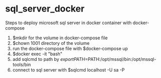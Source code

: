 # sql_server_docker
Steps to deploy microsoft sql server in docker container with docker-compose

1) $mkdir for the volume in docker-compose file
2) $chown 1001 directory of the volume
3) run the docker-compose file with $docker-compose up
4) $docker exec -it <container id> "bash"
5) add sqlcmd to path by $export PATH=$PATH:/opt/mssql/bin:/opt/mssql-tools/bin
6) connect to sql server with $sqlcmd localhost -U sa -P <the password in docker-compose file>
